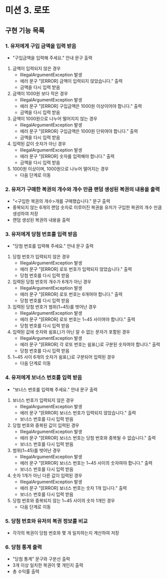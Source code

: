 # 미션 3. 로또


## 구현 기능 목록

### 1. 유저에게 구입 금액을 입력 받음
- "구입금액을 입력해 주세요." 안내 문구 출력
1. 금액이 입력되지 않은 경우
    - IllegalArgumentException 발생
    - 에러 문구 "[ERROR] 금액이 입력되지 않았습니다." 출력
    - 금액을 다시 입력 받음
2. 금액이 1000원 보다 작은 경우
    - IllegalArgumentException 발생
    - 에러 문구 "[ERROR] 구입금액은 1000원 이상이어야 합니다." 출력
    - 금액을 다시 입력 받음
3. 금액이 1000원으로 나누어 떨어지지 않는 경우
    - IllegalArgumentException 발생
    - 에러 문구 "[ERROR] 구입금액은 1000원 단위여야 합니다." 출력
    - 금액을 다시 입력 받음
4. 입력된 값이 숫자가 아닌 경우
    - IllegalArgumentException 발생
    - 에러 문구 "[ERROR] 숫자를 입력해야 합니다." 출력
    - 금액을 다시 입력 받음
5. 1000원 이상이며, 1000원으로 나누어 떨어지는 경우
    - 다음 단계로 이동

### 2. 유저가 구매한 복권의 개수와 개수 만큼 랜덤 생성된 복권의 내용을 출력
- "<구입한 복권의 개수>개를 구매했습니다." 문구 출력
- 중복되지 않는 6개의 랜덤 숫자로 이루어진 복권을 유저가 구입한 복권의 개수 만큼 생성하여 저장
- 랜덤 생성된 복권의 내용을 출력

### 3. 유저에게 당첨 번호를 입력 받음
- "당첨 번호를 입력해 주세요." 안내 문구 출력
1. 당첨 번호가 입력되지 않은 경우
    - IllegalArgumentException 발생
    - 에러 문구 "[ERROR] 로또 번호가 입력되지 않았습니다." 출력
    - 당첨 번호를 다시 입력 받음
2. 입력된 당첨 번호의 개수가 6개가 아닌 경우
    - IllegalArgumentException 발생
    - 에러 문구 "[ERROR] 로또 번호는 6개여야 합니다." 출력
    - 당첨 번호를 다시 입력 받음
3. 입력된 당첨 번호가 범위(1~45)를 벗어난 경우
    - IllegalArgumentException 발생
    - 에러 문구 "[ERROR] 로또 번호는 1~45 사이여야 합니다." 출력
    - 당첨 번호를 다시 입력 받음
4. 입력된 값에 숫자와 쉼표(,)가 아닌 알 수 없는 문자가 포함된 경우
    - IllegalArgumentException 발생
    - 에러 문구 "[ERROR] 각 로또 번호는 쉼표(,)로 구분된 숫자여야 합니다." 출력
    - 당첨 번호를 다시 입력 받음
5. 1~45 사이 6개의 숫자가 쉼표(,)로 구분되어 입력된 경우
    - 다음 단계로 이동

### 4. 유저에게 보너스 번호를 입력 받음
- "보너스 번호를 입력해 주세요." 안내 문구 출력
1. 보너스 번호가 입력되지 않은 경우
    - IllegalArgumentException 발생
    - 에러 문구 "[ERROR] 보너스 번호가 입력되지 않았습니다." 출력
    - 보너스 번호를 다시 입력 받음
2. 당첨 번호와 중복된 값이 입력된 경우
    - IllegalArgumentException 발생
    - 에러 문구 "[ERROR] 보너스 번호는 당첨 번호와 중복될 수 없습니다." 출력
    - 보너스 번호를 다시 입력 받음
3. 범위(1~45)를 벗어난 경우
    - IllegalArgumentException 발생
    - 에러 문구 "[ERROR] 보너스 번호는 1~45 사이의 숫자여야 합니다." 출력
    - 보너스 번호를 다시 입력 받음
4. 숫자 1개가 아닌 다른 값이 입력된 경우
    - IllegalArgumentException 발생
    - 에러 문구 "[ERROR] 보너스 번호는 숫자 1개 입니다." 출력
    - 보너스 번호를 다시 입력 받음
5. 당첨 번호와 중복되지 않는 1~45 사이의 숫자 1개인 경우
    - 다음 단계로 이동

### 5. 당첨 번호와 유저의 복권 정보를 비교
- 각각의 복권이 당첨 번호와 몇 개 일치하는지 계산하여 저장

### 6. 당첨 통계 출력
- "당첨 통계" 문구와 구분선 출력
- 3개 이상 일치한 복권이 몇 개인지 출력
- 총 수익률 출력

